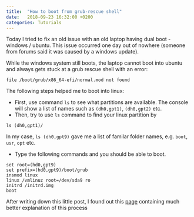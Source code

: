 ```yaml
---
title:  "How to boot from grub-rescue shell"
date:   2018-09-23 16:32:00 +0200
categories: Tutorials 
---
```


Today I tried to fix an old issue with an old laptop having dual boot - windows / ubuntu. This issue occurred one day out of nowhere (someone from forums said it was caused by a windows update). 

While the windows system still boots, the laptop cannot boot into ubuntu and always gets stuck at a grub rescue shell with an error:
```
file /boot/grub/x86_64-efi/normal.mod not found
``` 

The following steps helped me to boot into linux:

* First, use command `ls` to see what partitions are available. The console will show a list of names such as `(dh0,gpt1)`, `(dh0,gpt2)` etc. 
* Then, try to use `ls` command to find your linux partition by 
```
ls (dh0,gpt1)/
```
In my case, `ls (dh0,gpt9)` gave me a list of familar folder names, e.g. `boot`, `usr`, `opt` etc.

* Type the following commands and you should be able to boot.
```
set root=(hd0,gpt9)
set prefix=(hd0,gpt9)/boot/grub
insmod linux
linux /vmlinuz root=/dev/sda9 ro
initrd /initrd.img
boot
```

After writing down this little post, I found out this [page](https://www.linux.com/learn/how-rescue-non-booting-grub-2-linux%20%20) containing much better explanation of this process